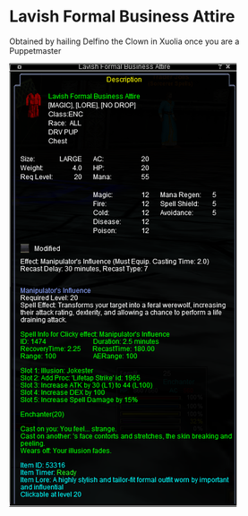 <!-- TITLE: Lavish Formal Business Attire -->
<!-- SUBTITLE: A quick summary of Lavish Formal Business Attire -->

# Lavish Formal Business Attire

Obtained by hailing Delfino the Clown in Xuolia once you are a Puppetmaster

![Puppet Class Item](/uploads/puppetmaster/puppet-class-item.png "Puppet Class Item")